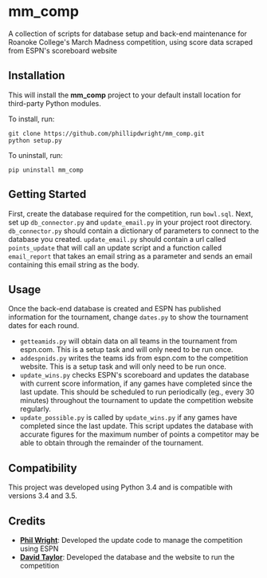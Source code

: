 # mm_comp
A collection of scripts for database setup and back-end maintenance for Roanoke College's March Madness competition, using score data scraped from ESPN's scoreboard website

## Installation
This will install the **mm_comp** project to your default install location for third-party Python modules.

To install, run:
```
git clone https://github.com/phillipdwright/mm_comp.git
python setup.py
```

To uninstall, run:
```
pip uninstall mm_comp
```

## Getting Started
First, create the database required for the competition, run ``bowl.sql``.
Next, set up ``db_connector.py`` and ``update_email.py`` in your project root 
directory.  ``db_connector.py`` should contain a dictionary of parameters to connect to the 
database you created.  ``update_email.py`` should contain a url called ``points_update`` that 
will call an update script and a function called ``email_report`` that takes an email string
as a parameter and sends an email containing this email string as the body.

## Usage
Once the back-end database is created and ESPN has published information for the tournament, 
change ``dates.py`` to show the tournament dates for each round.
* ``getteamids.py`` will obtain data on all teams in the tournament from espn.com.  This is a setup task
and will only need to be run once.
* ``addespnids.py`` writes the teams ids from espn.com to the competition website.  This is a setup task
and will only need to be run once.
* ``update_wins.py`` checks ESPN's scoreboard and updates the database with current score information,
if any games have completed since the last update.  This should be scheduled to run periodically (eg., every 30
minutes) throughout the tournament to update the competition website regularly.
* ``update_possible.py`` is called by ``update_wins.py`` if any games have completed since the last update.  This
script updates the database with accurate figures for the maximum number of points a competitor may be able to
obtain through the remainder of the tournament.

## Compatibility
This project was developed using Python 3.4 and is compatible with versions 3.4 and 3.5.

## Credits
* **[Phil Wright](https://github.com/phillipdwright)**: Developed the update code to manage the competition using ESPN
* **[David Taylor](https://github.com/uvadavey79)**: Developed the database and the website to run the competition
